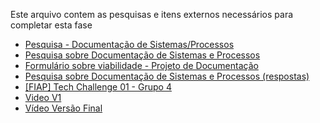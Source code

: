 Este arquivo contem as pesquisas e itens externos necessários para completar esta fase 
- [Pesquisa - Documentação de Sistemas/Processos](https://docs.google.com/forms/d/e/1FAIpQLSezikbeC_OrmM5uJ52nn54fm8bUH5zPq51P0QFJKm0XwX5lHw/viewform)
- [Pesquisa sobre Documentação de Sistemas e Processos](https://docs.google.com/forms/d/e/1FAIpQLSeePQHGD1q8r_6t5rrnXKiym9WJcvGFHXlm4WBUklpESk_Uvg/viewform)
- [Formulário sobre viabilidade - Projeto de Documentação](https://docs.google.com/forms/d/1imnthB3q9DwftVAB5t9IP9czofElib5H0cKRjBeOCbU/edit)
- [Pesquisa sobre Documentação de Sistemas e Processos (respostas)](https://docs.google.com/spreadsheets/d/1N5CrNNlNlE0Dbzj__u5rztHfJvwh6loQm-Jtozk2u3Y/edit?gid=1172352647#gid=1172352647)
- [[FIAP] Tech Challenge 01 - Grupo 4](https://docs.google.com/document/d/1y5kVEBbw57RiTt9MUBcf5AttBvZuwDndWXTbtQW35iQ/edit?tab=t.0#heading=h.c5ry5mi06jeu)
- [Video V1](https://1drv.ms/v/c/052cd4ad0f9804c9/EQ6pLuS5XSRPjKju0d94xH8BrEOpMCAohQ7pd9HG-9N-CQ?e=NksYHN)
- [Vídeo Versão Final](https://drive.google.com/file/d/15bH5NyRMPWzRdvFEdyfe-6MIQwLJBpCB/view?usp=drive_link)
